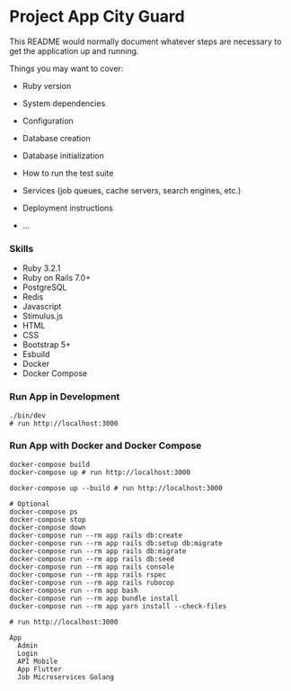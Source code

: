 # Project App City Guard

This README would normally document whatever steps are necessary to get the
application up and running.

Things you may want to cover:

* Ruby version

* System dependencies

* Configuration

* Database creation

* Database initialization

* How to run the test suite

* Services (job queues, cache servers, search engines, etc.)

* Deployment instructions

* ...

### Skills

- Ruby 3.2.1
- Ruby on Rails 7.0+
- PostgreSQL
- Redis
- Javascript
- Stimulus.js
- HTML
- CSS
- Bootstrap 5+
- Esbuild
- Docker
- Docker Compose

### Run App in Development

```shell
./bin/dev
# run http://localhost:3000
```

### Run App with Docker and Docker Compose

```shell
docker-compose build
docker-compose up # run http://localhost:3000
 
docker-compose up --build # run http://localhost:3000

# Optional
docker-compose ps
docker-compose stop
docker-compose down
docker-compose run --rm app rails db:create
docker-compose run --rm app rails db:setup db:migrate 
docker-compose run --rm app rails db:migrate 
docker-compose run --rm app rails db:seed 
docker-compose run --rm app rails console
docker-compose run --rm app rails rspec
docker-compose run --rm app rails rubocop
docker-compose run --rm app bash
docker-compose run --rm app bundle install
docker-compose run --rm app yarn install --check-files 

# run http://localhost:3000
```

```text
App
  Admin
  Login
  API Mobile
  App Flutter
  Job Microservices Golang
``` 